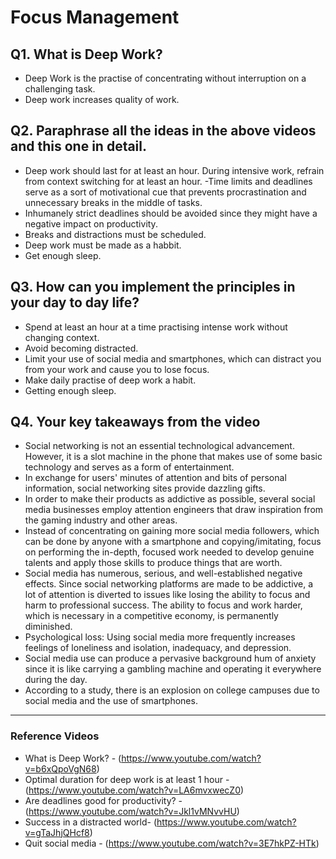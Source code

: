 # Focus Management


## Q1. What is Deep Work?
- Deep Work is the practise of concentrating without interruption on a challenging task.
- Deep work increases quality of work.

   
## Q2. Paraphrase all the ideas in the above videos and this one in detail. 
- Deep work should last for at least an hour. During intensive work, refrain from context switching for at least an hour.
-Time limits and deadlines serve as a sort of motivational cue that prevents procrastination and unnecessary breaks in the middle of tasks. 
- Inhumanely strict deadlines should be avoided since they might have a negative impact on productivity.
- Breaks and distractions must be scheduled.
- Deep work must be made as a habbit.
- Get enough sleep.
  
## Q3. How can you implement the principles in your day to day life?
- Spend at least an hour at a time practising intense work without changing context.
- Avoid becoming distracted.
- Limit your use of social media and smartphones, which can distract you from your work and cause you to lose focus.
- Make daily practise of deep work a habit.
- Getting enough sleep. 


## Q4. Your key takeaways from the video
- Social networking is not an essential technological advancement. However, it is a slot machine in the phone that makes use of some basic technology and serves as a form of entertainment.
- In exchange for users' minutes of attention and bits of personal information, social networking sites provide dazzling gifts.
- In order to make their products as addictive as possible, several social media businesses employ attention engineers that draw inspiration from the gaming industry and other areas.
- Instead of concentrating on gaining more social media followers, which can be done by anyone with a smartphone and copying/imitating, focus on performing the in-depth, focused work needed to develop genuine talents and apply those skills to produce things that are worth.
 - Social media has numerous, serious, and well-established negative effects. Since social networking platforms are made to be addictive, a lot of attention is diverted to issues like losing the ability to focus and harm to professional success. The ability to focus and work harder, which is necessary in a competitive economy, is permanently diminished.
- Psychological loss: Using social media more frequently increases feelings of loneliness and isolation, inadequacy, and depression.
- Social media use can produce a pervasive background hum of anxiety since it is like carrying a gambling machine and operating it everywhere during the day.
- According to a study, there is an explosion on college campuses due to social media and the use of smartphones.
---
 ### Reference Videos
- What is Deep Work? - (https://www.youtube.com/watch?v=b6xQpoVgN68)
- Optimal duration for deep work is at least 1 hour - (https://www.youtube.com/watch?v=LA6mvxwecZ0)
- Are deadlines good for productivity? - (https://www.youtube.com/watch?v=Jkl1vMNvvHU)
- Success in a distracted world- (https://www.youtube.com/watch?v=gTaJhjQHcf8)
- Quit social media - (https://www.youtube.com/watch?v=3E7hkPZ-HTk)
  